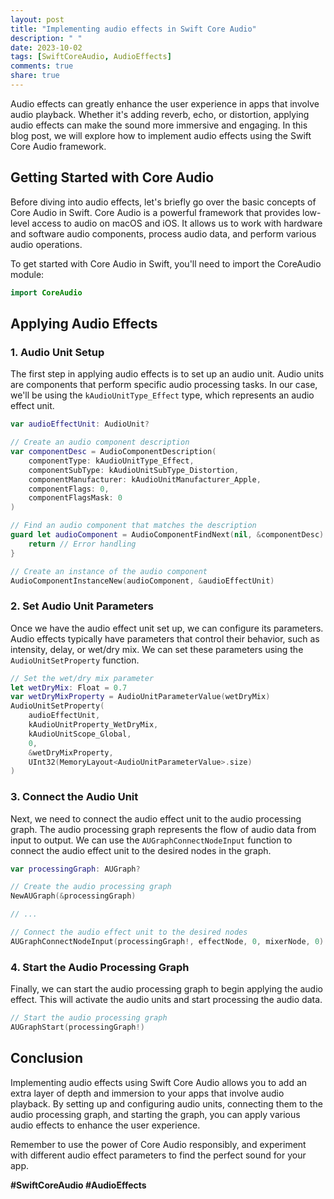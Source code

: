 ```yaml
---
layout: post
title: "Implementing audio effects in Swift Core Audio"
description: " "
date: 2023-10-02
tags: [SwiftCoreAudio, AudioEffects]
comments: true
share: true
---
```


Audio effects can greatly enhance the user experience in apps that involve audio playback. Whether it's adding reverb, echo, or distortion, applying audio effects can make the sound more immersive and engaging. In this blog post, we will explore how to implement audio effects using the Swift Core Audio framework.

## Getting Started with Core Audio

Before diving into audio effects, let's briefly go over the basic concepts of Core Audio in Swift. Core Audio is a powerful framework that provides low-level access to audio on macOS and iOS. It allows us to work with hardware and software audio components, process audio data, and perform various audio operations.

To get started with Core Audio in Swift, you'll need to import the CoreAudio module:

```swift
import CoreAudio
```

## Applying Audio Effects

### 1. Audio Unit Setup

The first step in applying audio effects is to set up an audio unit. Audio units are components that perform specific audio processing tasks. In our case, we'll be using the `kAudioUnitType_Effect` type, which represents an audio effect unit.

```swift
var audioEffectUnit: AudioUnit?

// Create an audio component description
var componentDesc = AudioComponentDescription(
    componentType: kAudioUnitType_Effect,
    componentSubType: kAudioUnitSubType_Distortion,
    componentManufacturer: kAudioUnitManufacturer_Apple,
    componentFlags: 0,
    componentFlagsMask: 0
)

// Find an audio component that matches the description
guard let audioComponent = AudioComponentFindNext(nil, &componentDesc) else {
    return // Error handling
}

// Create an instance of the audio component
AudioComponentInstanceNew(audioComponent, &audioEffectUnit)
```

### 2. Set Audio Unit Parameters

Once we have the audio effect unit set up, we can configure its parameters. Audio effects typically have parameters that control their behavior, such as intensity, delay, or wet/dry mix. We can set these parameters using the `AudioUnitSetProperty` function.

```swift
// Set the wet/dry mix parameter
let wetDryMix: Float = 0.7
var wetDryMixProperty = AudioUnitParameterValue(wetDryMix)
AudioUnitSetProperty(
    audioEffectUnit,
    kAudioUnitProperty_WetDryMix,
    kAudioUnitScope_Global,
    0,
    &wetDryMixProperty,
    UInt32(MemoryLayout<AudioUnitParameterValue>.size)
)
```

### 3. Connect the Audio Unit

Next, we need to connect the audio effect unit to the audio processing graph. The audio processing graph represents the flow of audio data from input to output. We can use the `AUGraphConnectNodeInput` function to connect the audio effect unit to the desired nodes in the graph.

```swift
var processingGraph: AUGraph?

// Create the audio processing graph
NewAUGraph(&processingGraph)

// ...

// Connect the audio effect unit to the desired nodes
AUGraphConnectNodeInput(processingGraph!, effectNode, 0, mixerNode, 0)
```

### 4. Start the Audio Processing Graph

Finally, we can start the audio processing graph to begin applying the audio effect. This will activate the audio units and start processing the audio data.

```swift
// Start the audio processing graph
AUGraphStart(processingGraph!)
```

## Conclusion

Implementing audio effects using Swift Core Audio allows you to add an extra layer of depth and immersion to your apps that involve audio playback. By setting up and configuring audio units, connecting them to the audio processing graph, and starting the graph, you can apply various audio effects to enhance the user experience.

Remember to use the power of Core Audio responsibly, and experiment with different audio effect parameters to find the perfect sound for your app.

**#SwiftCoreAudio #AudioEffects**